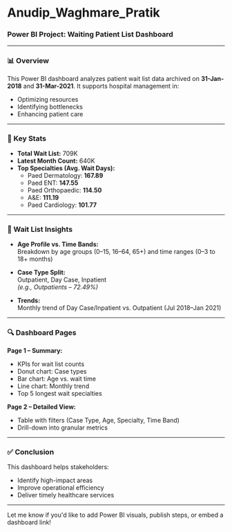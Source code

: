 

# Anudip_Waghmare_Pratik  
### Power BI Project:  Waiting Patient List Dashboard

---

### 📊 Overview

This Power BI dashboard analyzes patient wait list data archived on **31-Jan-2018** and **31-Mar-2021**. It supports hospital management in:

- Optimizing resources  
- Identifying bottlenecks  
- Enhancing patient care  

---

### 📌 Key Stats

- **Total Wait List:** 709K  
- **Latest Month Count:** 640K  
- **Top Specialties (Avg. Wait Days):**  
  - Paed Dermatology: **167.89**  
  - Paed ENT: **147.55**  
  - Paed Orthopaedic: **114.50**  
  - A&E: **111.19**  
  - Paed Cardiology: **101.77**

---

### 🧪 Wait List Insights

- **Age Profile vs. Time Bands:**  
  Breakdown by age groups (0–15, 16–64, 65+) and time ranges (0–3 to 18+ months)

- **Case Type Split:**  
  Outpatient, Day Case, Inpatient  
  _(e.g., Outpatients – 72.49%)_

- **Trends:**  
  Monthly trend of Day Case/Inpatient vs. Outpatient (Jul 2018–Jan 2021)

---

### 🔍 Dashboard Pages

**Page 1 – Summary:**  
- KPIs for wait list counts  
- Donut chart: Case types  
- Bar chart: Age vs. wait time  
- Line chart: Monthly trend  
- Top 5 longest wait specialties  

**Page 2 – Detailed View:**  
- Table with filters (Case Type, Age, Specialty, Time Band)  
- Drill-down into granular metrics  

---

### ✅ Conclusion

This dashboard helps stakeholders:

- Identify high-impact areas  
- Improve operational efficiency  
- Deliver timely healthcare services  

---

Let me know if you'd like to add Power BI visuals, publish steps, or embed a dashboard link!
